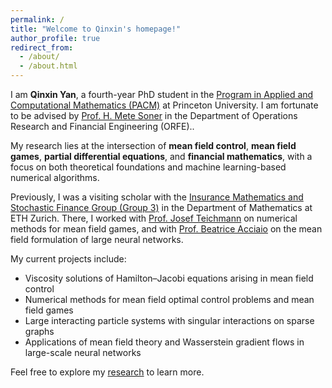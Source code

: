 ```yaml
---
permalink: /
title: "Welcome to Qinxin's homepage!"
author_profile: true
redirect_from: 
  - /about/
  - /about.html
---
```


I am **Qinxin Yan**, a fourth-year PhD student in the [Program in Applied and Computational Mathematics (PACM)](https://www.pacm.princeton.edu/) at Princeton University. I am fortunate to be advised by [Prof. H. Mete Soner](https://soner.princeton.edu/) in the Department of Operations Research and Financial Engineering (ORFE)..

My research lies at the intersection of **mean field control**, **mean field games**, **partial differential equations**, and **financial mathematics**, with a focus on both theoretical foundations and machine learning-based numerical algorithms.

Previously, I was a visiting scholar with the [Insurance Mathematics and Stochastic Finance Group (Group 3)](https://math.ethz.ch/imsf) in the Department of Mathematics at ETH Zurich. There, I worked with [Prof. Josef Teichmann](https://people.math.ethz.ch/~jteichma/) on numerical methods for mean field games, and with [Prof. Beatrice Acciaio](https://people.math.ethz.ch/~beacciaio/) on the mean field formulation of large neural networks.

My current projects include:
- Viscosity solutions of Hamilton–Jacobi equations arising in mean field control
- Numerical methods for mean field optimal control problems and mean field games
- Large interacting particle systems with singular interactions on sparse graphs
- Applications of mean field theory and Wasserstein gradient flows in large-scale neural networks

Feel free to explore my [research](/research/) to learn more.
